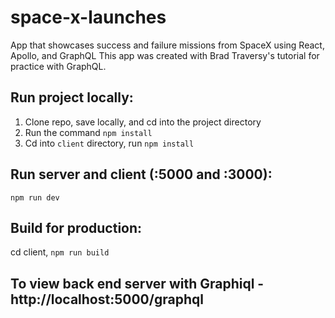 # space-x-launches
App that showcases success and failure missions from SpaceX using React, Apollo, and GraphQL
This app was created with Brad Traversy's tutorial for practice with GraphQL.

## Run project locally:
1. Clone repo, save locally, and cd into the project directory
2. Run the command `npm install`
3. Cd into `client` directory, run `npm install`

## Run server and client (:5000 and :3000):
`npm run dev`

## Build for production:
cd client, `npm run build`

## To view back end server with Graphiql - http://localhost:5000/graphql
